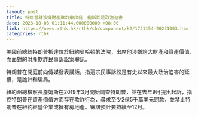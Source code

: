 ```yaml
---
layout: post
title: 特朗普就涉嫌財產欺詐案出庭　指訴訟是政治迫害
date: 2023-10-03 01:11:44.000000000 +08:00
link: https://news.rthk.hk/rthk/ch/component/k2/1721154-20231003.htm
categories: rthk
---
```


美國前總統特朗普抵達位於紐約曼哈頓的法院，出席他涉嫌誇大財產和資產價值，而面對的財產欺詐民事訴訟案聆訊。

特朗普在開庭前向傳媒發表講話，指這宗民事訴訟是有史以來最大政治迫害的延續，是詭計和騙局。

紐約州總檢察長詹姆斯在2019年3月開始調查特朗普，並在去年9月提出起訴，指控特朗普在資產價值方面存在欺詐行為，尋求至少2億5千萬美元罰款，並禁止特朗普在紐約經營企業或擁有房地產。審訊預計要持續至12月。
